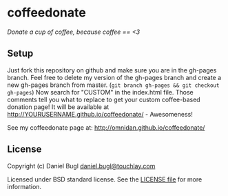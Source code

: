 coffeedonate
============

_Donate a cup of coffee, because coffee == <3_

Setup
-----

Just fork this repository on github and make sure you are in the gh-pages branch. Feel free to delete my version of the
gh-pages branch and create a new gh-pages branch from master. (`git branch gh-pages && git checkout gh-pages`)
Now search for "CUSTOM" in the index.html file. Those comments tell you what to replace to get your custom coffee-based
donation page! It will be available at http://YOURUSERNAME.github.io/coffeedonate/ - Awesomeness!

See my coffeedonate page at: http://omnidan.github.io/coffeedonate/

License
-------

Copyright (c) Daniel Bugl <daniel.bugl@touchlay.com>

Licensed under BSD standard license. See the [LICENSE file](https://github.com/omnidan/coffeedonate/raw/master/LICENSE)
for more information.
